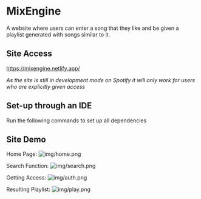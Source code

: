 # MixEngine

A website where users can enter a song that they like and be given a playlist generated with songs similar to it. 

## Site Access 
https://mixengine.netlify.app/

*As the site is still in development mode on Spotify it will only work for users who are explicitly given access* 

## Set-up through an IDE 

Run the following commands to set up all dependencies 

## Site Demo  

Home Page: 
![img/home.png](https://github.com/mkro298/playlistGen/blob/main/img/home.png?raw=true)

Search Function: 
![img/search.png](https://github.com/mkro298/playlistGen/blob/main/img/search.png?raw=true)

Getting Access: 
![img/auth.png](https://github.com/mkro298/playlistGen/blob/main/img/auth.png?raw=true)

Resulting Playlist: 
![img/play.png](https://github.com/mkro298/playlistGen/blob/main/img/play.png?raw=true)
